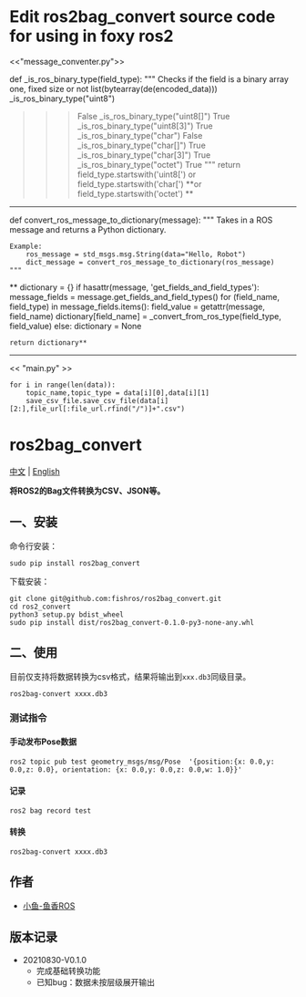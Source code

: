 # Edit ros2bag_convert source code for using in foxy ros2

<<"message_conventer.py">>

def _is_ros_binary_type(field_type):
""" Checks if the field is a binary array one, fixed size or not
list(bytearray(de(encoded_data)))
_is_ros_binary_type("uint8")
>>> False
_is_ros_binary_type("uint8[]")
>>> True
_is_ros_binary_type("uint8[3]")
>>> True
_is_ros_binary_type("char")
>>> False
_is_ros_binary_type("char[]")
>>> True
_is_ros_binary_type("char[3]")
>>> True
_is_ros_binary_type("octet")
>>> True
"""
return field_type.startswith('uint8[') or field_type.startswith('char[') **or field_type.startswith('octet')
**
----------------------------------------------------------------------------------------------------

def convert_ros_message_to_dictionary(message):
    """
    Takes in a ROS message and returns a Python dictionary.

    Example:
        ros_message = std_msgs.msg.String(data="Hello, Robot")
        dict_message = convert_ros_message_to_dictionary(ros_message)
    """
**    dictionary = {}
    if hasattr(message, 'get_fields_and_field_types'):
        message_fields = message.get_fields_and_field_types()
        for (field_name, field_type) in message_fields.items():
            field_value = getattr(message, field_name)
            dictionary[field_name] = _convert_from_ros_type(field_type, field_value)
    else:
        dictionary = None

    return dictionary**
----------------------------------------------------------------------------------------------------
<< "main.py" >>

    for i in range(len(data)):
        topic_name,topic_type = data[i][0],data[i][1]
        save_csv_file.save_csv_file(data[i][2:],file_url[:file_url.rfind("/")]+".csv")



# ros2bag_convert

[中文](README.md) | [English](README_EN.md)

**将ROS2的Bag文件转换为CSV、JSON等。**

## 一、安装

命令行安装：

```
sudo pip install ros2bag_convert
```

下载安装：

```
git clone git@github.com:fishros/ros2bag_convert.git
cd ros2_convert
python3 setup.py bdist_wheel
sudo pip install dist/ros2bag_convert-0.1.0-py3-none-any.whl
```

## 二、使用

目前仅支持将数据转换为csv格式，结果将输出到`xxx.db3`同级目录。

```
ros2bag-convert xxxx.db3
```

### 测试指令

#### 手动发布Pose数据

```
ros2 topic pub test geometry_msgs/msg/Pose  '{position:{x: 0.0,y: 0.0,z: 0.0}, orientation: {x: 0.0,y: 0.0,z: 0.0,w: 1.0}}'
```

#### 记录

```
ros2 bag record test
```

#### 转换

```
ros2bag-convert xxxx.db3
```

## 作者

- [小鱼-鱼香ROS](https://www.fishros.com)

## 版本记录

- 20210830-V0.1.0
  - 完成基础转换功能
  - 已知bug：数据未按层级展开输出
